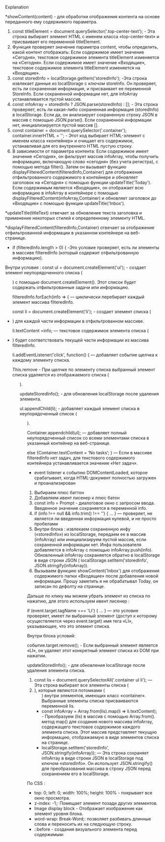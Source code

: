 Explanation


*showContent(content) - для обработки отображения контента на основе переданного ему содержимого параметра.

1. const titleElement = document.querySelector('.top-center-text'); - Эта строка выбирает элемент HTML с именем класса «top-center-text» и присваивает его переменной titleElement.
2. Функция проверяет значение параметра content, чтобы определить, какой контент отображать: Если содержимое имеет значение «Сегодня», текстовое содержимое элемента titleElement изменяется на «Сегодня». Если содержимое имеет значение «Входящие», текстовое содержимое элемента titleElement изменяется на «Входящие».
3. const storedInfo = localStorage.getItem('storedInfo'); -Эта строка извлекает данные из localStorage с ключом storeInfo. Он проверяет, есть ли сохраненная информация, и присваивает ее переменной StoreInfo. Если сохраненной информации нет, для infoArray устанавливается пустой массив.
4. const infoArray = storedInfo ? JSON.parse(storedInfo) : []; - Эта строка проверяет, есть ли какая-либо сохраненная информация (storedInfo) в localStorage. Если да, он анализирует сохраненную строку JSON в массив с помощью JSON.parse(). Если сохраненной информации нет, инициализируется пустой массив [].
5. const container = document.querySelector('.container'); container.innerHTML = ''; - Этот код выбирает HTML-элемент с именем класса «контейнер» и очищает его содержимое, устанавливая для его внутреннего HTML пустую строку.
6.  В зависимости от параметра контента:       Если содержимое имеет значение «Сегодня», он фильтрует массив infoArray, чтобы получить информацию, включающую слово «сегодня» (без учета регистра), с помощью метода filter(). Затем он вызывает функцию displayFilteredContent(filteredInfo,Container) для отображения отфильтрованного содержимого в контейнере и обновляет заголовок на «Сегодня» с помощью функции updateTitle('Today').         Если содержимым является «Входящие», он отображает всю информацию в infoArray в контейнере с помощью displayFilteredContent(infoArray,Container) и обновляет заголовок до «Входящие» с помощью функции updateTitle('Inbox').

*updateTitle(titleText) отвечает за обновление текста заголовка и применение некоторых стилей к определенному элементу HTML.

*displayFilteredContent(filteredInfo,Container) отвечает за отображение отфильтрованной информации в указанном контейнере на веб-странице.
* if (filteredInfo.length > 0) { -Это условие проверяет, есть ли элементы в массиве filteredInfo (который содержит отфильтрованную информацию).

Внутри условия :
const ul = document.createElement('ul'); - создает элемент неупорядоченного списка (<ul>) с помощью document.createElement(). Этот список будет содержать отфильтрованные задачи или информацию.

filteredInfo.forEach(info => { — циклически перебирает каждый элемент массива filteredInfo.

const li = document.createElement('li'); -  создает элемент списка (<li>) для каждой части информации в отфильтрованном массиве.

li.textContent =info; — текстовое содержимое элемента списка (<li>) будет соответствовать текущей части информации из массива filteredInfo.

li.addEventListener('click', function() { — добавляет событие щелчка к каждому элементу списка.

This.remove - При щелчке по элементу списка выбранный элемент списка удаляется из отображаемого списка (<ul>).

updateStoredInfo(); -  для обновления localStorage после удаления элемента.

ul.appendChild(li); - добавляет каждый элемент списка в неупорядоченный список (<ul>).

Container.appendchild(ul); — добавляет полный неупорядоченный список со всеми элементами списка в указанный контейнер на веб-странице.

else {Container.textContent = ‘No tasks’; } — Если в массиве filteredInfo нет задач, для текстового содержимого контейнера устанавливается значение «Нет задач».

* event listener к событию DOMContentLoaded, которое срабатывает, когда  HTML-документ полностью загружен и проанализирован
1. Выбираем плюс баттон
2. Добавляем ивент лисенер к плюс батон
3. const info = Prompt - диалоговое окно с запросом ввода. Введенное значение сохраняется в переменной info.
4. if (info !== null && info.trim() !== '') { ... } — проверяет, не является ли введенная информация нулевой, и не просто пробелами
5. Внутри блока : извлекаем сохраненную инфу («storedInfo») из localStorage, передаем ее в массив (infoArray) или инициализируем пустой массив, если сохраненной информации нет.  Инфа пользователя добавляется в infoArray с помощью infoArray.push(info).  Обновленный infoArray сохраняется обратно в localStorage в виде строки JSON ( localStorage.setItem('storedInfo', JSON.stringify(infoArray)).
6. Вызываем функцию showContent('Inbox') для отображения содержимого папки «Входящие» после добавления новой информации. Прошу заметить я не обрабатывал Today, он записан по дефолту на странице.

Дальше по клику мы можем убрать элемент из списка по нажатию, для этого используем ивент лисенер :

if (event.target.tagName === 'LI') { ... } — это условие проверяет, имеет ли выбранный элемент (доступ к которому осуществляется через event.target) имя тега «LI», указывающее, что это элемент списка.

Внутри блока условий:

событие.target.remove(); - Если выбранный элемент является «LI», он удаляет этот конкретный элемент списка из DOM при нажатии.

updateStoredInfo(); - для обновления localStorage после удаления элемента списка.

1. const lis = document.querySelectorAll('.container ul li'); — Эта строка выбирает все элементы списка (<li>), которые являются потомками (<ul>) внутри элементов, имеющих класс «container». Выбранные элементы списка присваиваются переменной lis.
2. const infoArray = Array.from(lis).map(li => li.textContent); -  Преобразуем (lis) в массив с помощью Array.from().  метод map() для создания нового массива infoArray, содержащего текстовое содержимое каждого элемента списка. Этот массив представляет текущую информацию, отображаемую в виде элементов списка на странице.
3. localStorage.setItem('storedInfo', JSON.stringify(infoArray)); — Эта строка сохраняет infoArray в виде строки JSON в localStorage под ключом «storedInfo». Он использует JSON.stringify() для преобразования массива в строку JSON перед сохранением его в localStorage.



По CSS :

* top: 0; left: 0; width: 100%; height: 100% - покрывает все окно просмотра.
* z-index: -1;: Помещает элемент позади других элементов.
* Image display block - Отображает изображение как элемент уровня блока.
* word-wrap: Break-Word;: позволяет разбивать длинные слова и переносить их на следующую строку.
* ::before - создания визуального элемента перед содержимым:


